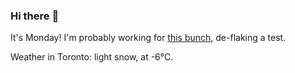 ### Hi there :wave:

It's Monday! I'm probably working for [this bunch](https://github.com/kohofinancial), de-flaking a test.

Weather in Toronto: light snow, at -6°C.
